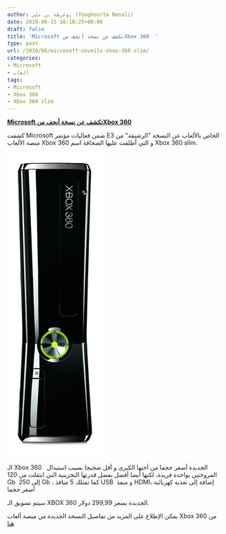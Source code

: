 ```yaml
---
author: يوغرطة بن علي (Youghourta Benali)
date: 2010-06-15 16:18:25+00:00
draft: false
title: 'Microsoft تكشف عن نسخة أنحف منXbox 360  '
type: post
url: /2010/06/microsoft-unveils-xbox-360-slim/
categories:
- Microsoft
- ألعاب
tags:
- Microsoft
- Xbox 360
- Xbox 360 slim
---
```


**[Microsoft تكشف عن نسخة أنحف منXbox 360](https://www.it-scoop.com/2010/06/microsoft-unveils-xbox-360-slim)**




كشفت Microsoft ضمن فعاليات مؤتمر E3 الخاص بالألعاب عن النسخة "الرشيقة" من منصة الألعاب Xbox 360 و التي أطلقت عليها الصحافة اسم Xbox 360 slim.




[![](Xbox-360-Slim.jpg)
](https://www.it-scoop.com/2010/06/microsoft-unveils-xbox-360-slim)




الـ Xbox 360  الجديدة أصغر حجما من أختها الكبرى و أقل ضجيجا بسبب استبدال  المروحتين بواحدة فريدة، لكنها أيضا أفضل بفضل قدرتها التخزينية التي انتقلت من 120 Gb  إلى 250 Gb ، كما تمتلك 5 منافذ USB  و منفذ HDMI، إضافة إلى تغذية كهربائية أصغر حجما


سيتم تسويق الـ XBOX 360 الجديدة بسعر 299,99 دولار.

يمكن الإطلاع على المزيد من تفاصيل النسخة الجديدة من منصة ألعاب Xbox 360 من [هنا](http://www.computerandvideogames.com/article.php?id=251381)

